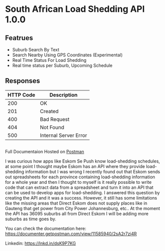 # South African Load Shedding API 1.0.0

## Featrues

- Suburb Search By Text
- Search Nearby Using GPS Coordinates (Experimental)
- Real Time Status For Load Shedding
- Real time status per Suburb, Upcoming Schedule
    

## Responses

| **HTTP Code** | **Description** |
| --- | --- |
| 200 | OK |
| 201 | Created |
| 400 | Bad Request |
| 404 | Not Found |
| 500 | Internal Server Error |

##
Full Documentaion Hosted on [Postman](https://documenter.getpostman.com/view/11585940/2sA2r7zi4R) 


I was curious how apps like Eskom Se Push know load-shedding schedules, at some point I thought maybe Eskom has an API where they provide load-shedding information but I was wrong I recently found out that Eskom sends out spreadsheets for each province containing load-shedding information for a whole year and then I thought to myself is it really possible to write code that can extract data from a spreadsheet and turn it into an API that can be used to develop apps for load-shedding. I answered this question by creating the API and it was a success. However, it still has some limitations like the missing areas that Direct Eskom does not supply places like in Gauteng that get power from City Power Johannesburg, etc.. At the moment the API has 36095 suburbs all from Direct Eskom I will be adding more suburbs as time goes by.



You can check the documentation here: https://documenter.getpostman.com/view/11585940/2sA2r7zi4R



Linkedin: https://lnkd.in/dsK9P7KG